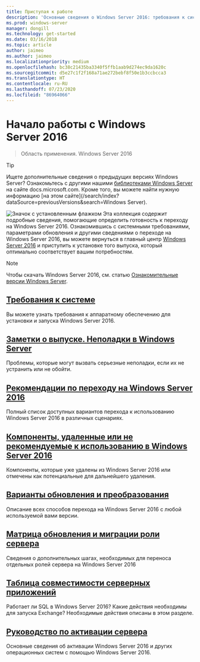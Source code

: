 ```yaml
---
title: Приступая к работе
description: 'Основные сведения о Windows Server 2016: требования к системе, заметки о выпуске и варианты обновления'
ms.prod: windows-server
manager: dongill
ms.technology: get-started
ms.date: 03/16/2018
ms.topic: article
author: jaimeo
ms.author: jaimeo
ms.localizationpriority: medium
ms.openlocfilehash: bc38c21435ba3340f5ffb1aab9d274ec9da1620c
ms.sourcegitcommit: d5e27c1f2f168a71ae272bebf8f50e1b3ccbcca3
ms.translationtype: HT
ms.contentlocale: ru-RU
ms.lasthandoff: 07/23/2020
ms.locfileid: "86964066"
---
```

# <a name="get-started-with-windows-server-2016"></a>Начало работы с Windows Server 2016

>Область применения. Windows Server 2016

> [!TIP]
> Ищете дополнительные сведения о предыдущих версиях Windows Server? Ознакомьтесь с другими нашими [библиотеками Windows Server](/previous-versions/windows/) на сайте docs.microsoft.com. Кроме того, вы можете найти нужную информацию [на этом сайте](/search/index?dataSource=previousVersions&search=Windows Server).

![Значок с установленным флажком](../media/landing-icons/getstarted.png) Эта коллекция содержит подробные сведения, помогающие определить готовность к переходу на Windows Server 2016. Ознакомившись с системными требованиями, параметрами обновления и другими сведениями о переходе на Windows Server 2016, вы можете вернуться в главный центр [Windows Server 2016](Windows-Server-2016.md) и приступить к установке того выпуска, который оптимально соответствует вашим потребностям. 

> [!Note]
> Чтобы скачать Windows Server 2016, см. статью [Ознакомительные версии Windows Server](https://www.microsoft.com/evalcenter/evaluate-windows-server-2016).


## <a name="system-requirements"></a>[Требования к системе](system-requirements.md)
Вы можете узнать требования к аппаратному обеспечению для установки и запуска Windows Server 2016.

## <a name="release-notes-important-issues-in-windows-server"></a>[Заметки о выпуске. Неполадки в Windows Server](Windows-Server-2016-GA-Release-Notes.md)
Проблемы, которые могут вызвать серьезные неполадки, если их не устранить или не обойти.

## <a name="recommendations-for-moving-to-windows-server-2016"></a>[Рекомендации по переходу на Windows Server 2016](Recommendations-moving-to-Server2016.md)
Полный список доступных вариантов перехода к использованию Windows Server 2016 в различных сценариях.

## <a name="features-removed-or-deprecated-in--windows-server-2016"></a>[Компоненты, удаленные или не рекомендуемые к использованию в Windows Server 2016](deprecated-features.md)
Компоненты, которые уже удалены из Windows Server 2016 или отмечены как потенциальные для дальнейшего удаления.

## <a name="upgrade-and-conversion-options"></a>[Варианты обновления и преобразования](Supported-Upgrade-Paths.md)
Описание всех способов перехода на Windows Server 2016 с любой используемой вами версии.

## <a name="server-role-upgrade-and-migration-matrix"></a>[Матрица обновления и миграции роли сервера](Server-Role-Upgradeability-Table.md)
Сведения о дополнительных шагах, необходимых для переноса отдельных ролей сервера на Windows Server 2016

## <a name="server-application-compatibility-table"></a>[Таблица совместимости серверных приложений](Server-Application-Compatibility.md)
Работает ли SQL в Windows Server 2016? Какие действия необходимы для запуска Exchange? Необходимые действия описаны в этом разделе.

## <a name="server-activation-guide"></a>[Руководство по активации сервера](Server-2016-activation.md)
Основные сведения об активации Windows Server 2016 и других операционных систем с помощью Windows Server 2016.
